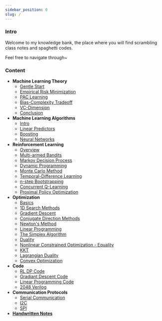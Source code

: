 ```yaml
---
sidebar_position: 0
slug: /
---
```


### Intro

Welcome to my knowledge bank, the place where you will find scrambling class notes and spaghetti codes.

Feel free to navigate through~

### Content

- **Machine Learning Theory**
  - [Gentle Start](Machine%20Learning%20Theory/Machine%20Learning%20Theory%20-%20Start)
  - [Empirical Risk Minimization](Machine%20Learning%20Theory/Machine%20Learning%20Theory%20-%20ERM)
  - [PAC Learning](Machine%20Learning%20Theory/Machine%20Learning%20Theory%20-%20PAC)
  - [Bias-Complexity Tradeoff](Machine%20Learning%20Theory/Machine%20Learning%20Theory%20-%20Bias-Complexity)
  - [VC-Dimension](Machine%20Learning%20Theory/Machine%20Learning%20Theory%20-%20VC)
  - [Conclusion](Machine%20Learning%20Theory/Machine%20Learning%20Theory%20-%20Conclusion)
- **Machine Learning Algorithms**
  - [Intro](Machine%20Learning%20Algorithms/Machine%20Learning%20Algorithms%20-%20Start)
  - [Linear Predictors](Machine%20Learning%20Algorithms/Machine%20Learning%20Algorithms%20-%20Linear%20Predictors)
  - [Boosting](Machine%20Learning%20Algorithms/Machine%20Learning%20Algorithms%20-%20Boosting)
  - [Neural Networks](Machine%20Learning%20Algorithms/Machine%20Learning%20Algorithms%20-%20Neural%20Networks)
- **Reinforcement Learning**
  - [Overview](Reinforcement%20Learning/Reinforcement%20Learning%20-%20Overview)
  - [Multi-armed Bandits](Reinforcement%20Learning/Reinforcement%20Learning%20-%20Bandit)
  - [Markov Decision Process](Reinforcement%20Learning/Reinforcement%20Learning%20-%20MDP)
  - [Dynamic Programming](Reinforcement%20Learning/Reinforcement%20Learning%20-%20DP)
  - [Monte Carlo Method](Reinforcement%20Learning/Reinforcement%20Learning%20-%20MC)
  - [Temporal-Difference Learning](Reinforcement%20Learning/Reinforcement%20Learning%20-%20TD)
  - [n-step Bootstrapping](Reinforcement%20Learning/Reinforcement%20Learning%20-%20n-step)
  - [Concurrent Q-Learning](Reinforcement%20Learning/Reinforcement%20Learning%20-%20Concurrent-QL)
  - [Proximal Policy Optimization](Reinforcement%20Learning/Reinforcement%20Learning%20-%20PPO)
- **Optimization**
  - [Basics](Optimization/Optimization%20-%20Basics)
  - [1D Search Methods](Optimization/Optimization%20-%201D-Search)
  - [Gradient Descent](Optimization/Optimization%20-%20GD)
  - [Conjugate Direction Methods](Optimization/Optimization%20-%20Conjugate-GD)
  - [Newton's Method](Optimization/Optimization%20-%20Newton)
  - [Linear Programming](Optimization/Optimization%20-%20LP)
  - [The Simplex Algorithm](Optimization/Optimization%20-%20Simplex)
  - [Duality](Optimization/Optimization%20-%20Duality)
  - [Nonlinear Constrained Optimization - Equality](Optimization/Optimization%20-%20Constrained_Op_Equality)
  - [KKT](Optimization/Optimization%20-%20KKT)
  - [Lagrangian Duality](Optimization/Optimization%20-%20Lagrangian%20Duality)
  - [Convex Optimization](Optimization/Optimization%20-%20Convex)
- **Code**
  - [RL DP Code](Code/Code%20-%20DP)
  - [Gradiant Descent Code](Code/Optimization/Code%20-%20GD)
  - [Linear Programming Code](Code/Optimization/Code%20-%20LP)
  - [2048 Verilog](Code/Code%20-%202048)
- **Communication Protocols**
  - [Serial Communication](Communication%20Protocols/Communication%20Protocols%20-%20Serial)
  - [I2C](Communication%20Protocols/Communication%20Protocols%20-%20I2C)
  - [SPI](Communication%20Protocols/Communication%20Protocols%20-%20SPI)
- [**Handwritten Notes**](Handwritten%20Notes)
